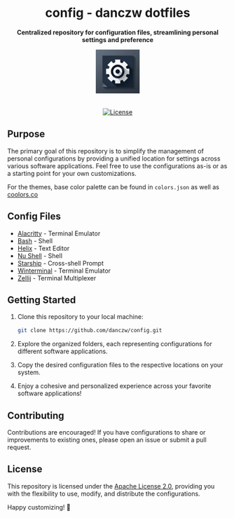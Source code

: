<div align="center">

<h1> <b> config - danczw dotfiles </b> </h1>

**Centralized repository for configuration files, streamlining personal settings and preference**

<img src="./assets/config.png" width="100" height="100">
<br>
<br>

[![License](https://img.shields.io/badge/License-Apache_2.0-blue.svg)](https://opensource.org/licenses/Apache-2.0)


</div>

## Purpose

The primary goal of this repository is to simplify the management of personal configurations by providing a unified location for settings across various software applications. Feel free to use the configurations as-is or as a starting point for your own customizations.

For the themes, base color palette can be found in `colors.json` as well as [coolors.co](https://coolors.co/1d1f23-2b303a-ebebeb-6d8cc5-76bcbc-8aac72-a86fae-d6b077-c86770)  

## Config Files

- [Alacritty](./alacritty) - Terminal Emulator
- [Bash](./bash) - Shell
- [Helix](./helix) - Text Editor
- [Nu Shell](./nushell) - Shell
- [Starship](./starship) - Cross-shell Prompt
- [Winterminal](./winterminal) - Terminal Emulator
- [Zellij](./zellij) - Terminal Multiplexer

## Getting Started

1. Clone this repository to your local machine:

   ```bash
   git clone https://github.com/danczw/config.git
   ```

2. Explore the organized folders, each representing configurations for different software applications.

3. Copy the desired configuration files to the respective locations on your system.

4. Enjoy a cohesive and personalized experience across your favorite software applications!

## Contributing

Contributions are encouraged! If you have configurations to share or improvements to existing ones, please open an issue or submit a pull request.

## License

This repository is licensed under the [Apache License 2.0](LICENSE), providing you with the flexibility to use, modify, and distribute the configurations.

Happy customizing! 🚀
